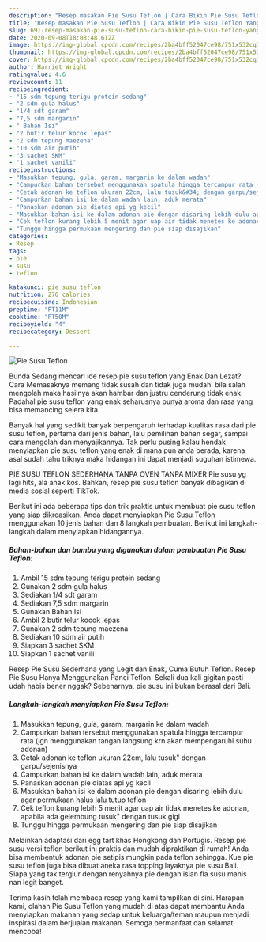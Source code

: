 ```yaml
---
description: "Resep masakan Pie Susu Teflon | Cara Bikin Pie Susu Teflon Yang Lezat Sekali"
title: "Resep masakan Pie Susu Teflon | Cara Bikin Pie Susu Teflon Yang Lezat Sekali"
slug: 691-resep-masakan-pie-susu-teflon-cara-bikin-pie-susu-teflon-yang-lezat-sekali
date: 2020-09-08T18:08:48.612Z
image: https://img-global.cpcdn.com/recipes/2ba4bff52047ce98/751x532cq70/pie-susu-teflon-foto-resep-utama.jpg
thumbnail: https://img-global.cpcdn.com/recipes/2ba4bff52047ce98/751x532cq70/pie-susu-teflon-foto-resep-utama.jpg
cover: https://img-global.cpcdn.com/recipes/2ba4bff52047ce98/751x532cq70/pie-susu-teflon-foto-resep-utama.jpg
author: Harriet Wright
ratingvalue: 4.6
reviewcount: 11
recipeingredient:
- "15 sdm tepung terigu protein sedang"
- "2 sdm gula halus"
- "1/4 sdt garam"
- "7,5 sdm margarin"
- " Bahan Isi"
- "2 butir telur kocok lepas"
- "2 sdm tepung maezena"
- "10 sdm air putih"
- "3 sachet SKM"
- "1 sachet vanili"
recipeinstructions:
- "Masukkan tepung, gula, garam, margarin ke dalam wadah"
- "Campurkan bahan tersebut menggunakan spatula hingga tercampur rata (jgn menggunakan tangan langsung krn akan mempengaruhi suhu adonan)"
- "Cetak adonan ke teflon ukuran 22cm, lalu tusuk&#34; dengan garpu/sejenisnya"
- "Campurkan bahan isi ke dalam wadah lain, aduk merata"
- "Panaskan adonan pie diatas api yg kecil"
- "Masukkan bahan isi ke dalam adonan pie dengan disaring lebih dulu agar permukaan halus lalu tutup teflon"
- "Cek teflon kurang lebih 5 menit agar uap air tidak menetes ke adonan, apabila ada gelembung tusuk&#34; dengan tusuk gigi"
- "Tunggu hingga permukaan mengering dan pie siap disajikan"
categories:
- Resep
tags:
- pie
- susu
- teflon

katakunci: pie susu teflon 
nutrition: 276 calories
recipecuisine: Indonesian
preptime: "PT11M"
cooktime: "PT50M"
recipeyield: "4"
recipecategory: Dessert

---
```



![Pie Susu Teflon](https://img-global.cpcdn.com/recipes/2ba4bff52047ce98/751x532cq70/pie-susu-teflon-foto-resep-utama.jpg)

Bunda Sedang mencari ide resep pie susu teflon yang Enak Dan Lezat? Cara Memasaknya memang tidak susah dan tidak juga mudah. bila salah mengolah maka hasilnya akan hambar dan justru cenderung tidak enak. Padahal pie susu teflon yang enak seharusnya punya aroma dan rasa yang bisa memancing selera kita.

Banyak hal yang sedikit banyak berpengaruh terhadap kualitas rasa dari pie susu teflon, pertama dari jenis bahan, lalu pemilihan bahan segar, sampai cara mengolah dan menyajikannya. Tak perlu pusing kalau hendak menyiapkan pie susu teflon yang enak di mana pun anda berada, karena asal sudah tahu triknya maka hidangan ini dapat menjadi suguhan istimewa.

PIE SUSU TEFLON SEDERHANA TANPA OVEN TANPA MIXER Pie susu yg lagi hits, ala anak kos. Bahkan, resep pie susu teflon banyak dibagikan di media sosial seperti TikTok.


Berikut ini ada beberapa tips dan trik praktis untuk membuat pie susu teflon yang siap dikreasikan. Anda dapat menyiapkan Pie Susu Teflon menggunakan 10 jenis bahan dan 8 langkah pembuatan. Berikut ini langkah-langkah dalam menyiapkan hidangannya.

<!--inarticleads1-->

##### Bahan-bahan dan bumbu yang digunakan dalam pembuatan Pie Susu Teflon:

1. Ambil 15 sdm tepung terigu protein sedang
1. Gunakan 2 sdm gula halus
1. Sediakan 1/4 sdt garam
1. Sediakan 7,5 sdm margarin
1. Gunakan  Bahan Isi
1. Ambil 2 butir telur kocok lepas
1. Gunakan 2 sdm tepung maezena
1. Sediakan 10 sdm air putih
1. Siapkan 3 sachet SKM
1. Siapkan 1 sachet vanili


Resep Pie Susu Sederhana yang Legit dan Enak, Cuma Butuh Teflon. Resep Pie Susu Hanya Menggunakan Panci Teflon. Sekali dua kali gigitan pasti udah habis bener nggak? Sebenarnya, pie susu ini bukan berasal dari Bali. 

<!--inarticleads2-->

##### Langkah-langkah menyiapkan Pie Susu Teflon:

1. Masukkan tepung, gula, garam, margarin ke dalam wadah
1. Campurkan bahan tersebut menggunakan spatula hingga tercampur rata (jgn menggunakan tangan langsung krn akan mempengaruhi suhu adonan)
1. Cetak adonan ke teflon ukuran 22cm, lalu tusuk&#34; dengan garpu/sejenisnya
1. Campurkan bahan isi ke dalam wadah lain, aduk merata
1. Panaskan adonan pie diatas api yg kecil
1. Masukkan bahan isi ke dalam adonan pie dengan disaring lebih dulu agar permukaan halus lalu tutup teflon
1. Cek teflon kurang lebih 5 menit agar uap air tidak menetes ke adonan, apabila ada gelembung tusuk&#34; dengan tusuk gigi
1. Tunggu hingga permukaan mengering dan pie siap disajikan


Melainkan adaptasi dari egg tart khas Hongkong dan Portugis. Resep pie susu versi teflon berikut ini praktis dan mudah dipraktikan di rumah! Anda bisa membentuk adonan pie setipis mungkin pada teflon sehingga. Kue pie susu teflon juga bisa dibuat aneka rasa topping layaknya pie susu Bali. Siapa yang tak tergiur dengan renyahnya pie dengan isian fla susu manis nan legit banget. 

Terima kasih telah membaca resep yang kami tampilkan di sini. Harapan kami, olahan Pie Susu Teflon yang mudah di atas dapat membantu Anda menyiapkan makanan yang sedap untuk keluarga/teman maupun menjadi inspirasi dalam berjualan makanan. Semoga bermanfaat dan selamat mencoba!
